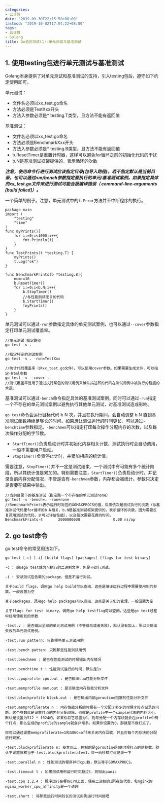 ```yaml
---
categories:
- 云计算
date: "2019-09-30T22:15:58+08:00"
lastmod: "2019-10-02T17:04:22+08:00"
tags:
- 云计算
- Golang
title: Go语言测试(1)-单元测试与基准测试
---
```


## 1. 使用testing包进行单元测试与基准测试 ##

Golang本身提供了对单元测试和基准测试的支持，引入testing包后，遵守如下约定使用即可。

单元测试：

* 文件名必须以xx_test.go命名
* 方法必须是TestXxx开头
* 方法入参数必须是* testing.T类型，且方法不能有返回值

基准测试：

* 文件名必须以xx_test.go命名
* 方法必须是BenchmarkXxx开头
* 方法入参数必须是* testing.B类型，且方法不能有返回值
* b.ResetTimer是重置计时器，这样可以避免for循环之前的初始化代码的干扰
* b.N是基准测试框架提供的，表示循环的次数

***注意，使用命令行进行测试应该指定目录(包导入路径)，若不指定默认是当前目录。也可以通过run/bench参数指定要执行的单元/基准测试案例。如果指定具体的xx_test.go文件来进行测试可能会报编译错误（ command-line-arguments [build failed]）。***

一个简单的例子。注意，单元测试中的`t.Error`方法并不中断程序的执行。

```
package main
import (
    "testing"
    "time"
)
func myPrints(){
    for i:=0;i<1000;i++{
        fmt.Println(i)
    }
}
func TestPrints(t *testing.T) {
    myPrints()
    t.Log("ok")
}

func BenchmarkPrints(b *testing.B){
    num:=10
    b.ResetTimer()
    for i:=0;i<b.N;i++{
        b.StopTimer()
        //与性能测试无关的代码
        b.StartTimer()
        fmyPrints()
    }    
}
```

单元测试可以通过`-run`参数指定具体的单元测试案例，也可以通过`--cover`参数指定打印单元测试覆盖率。

```
//单元测试 指定路径
go test -v .

//指定特定的测试案例
go test -v . -run=TestXxx

//统计代码覆盖率（非xx_test.go文件），可以使用cover参数。如果需要生成文件，可以指定-html参数
go test -v --cover .
//测试覆盖率是用于通过执行某包的测试用例来确认描述其的代码在测试用例中被执行的程度的术语。
```

基准测试可以通过`-bench`命令指定具体的基准测试案例，同时可以通过`-run`指定一个不存在的单元测试案例以避免执行其他单元测试，对基准测试造成影响。

`go test`命令会运行目标代码 b.N 次，并且在执行期间，会自动调整 b.N 直到基准测试函数持续足够长的时间。如果想让测试运行的时间更长，可以通过`-benchtime`参数指定。`-benchmem`可以指定打印每次操作分配内存的次数，以及每次操作分配的字节数。

* `StartTimer()`负责启动计时并初始化内存相关计数，测试执行时会自动调用，一般不需要用户启动。
* `StopTimer()`负责停止计时，并累加相应的统计值。

需要注意，`StopTimer()`并不一定是测试结束，一个测试中有可能有多个统计阶段，所以其统计值是累加的。特别需要注意，`StartTimer()`负责启动计时，并记录当前内存分配情况，不管是否有`-benchmem`参数，内存都会被统计，参数只决定是否要在结果中输出。

```
//当前目录下的基准测试（指定跑一个不存在的单元测试none）
go test -v -bench=. -run=none
//BenchmarkPrints表示运行时对应的GOMAXPROCS的值，后面依次是测试执行的次数（与基准测试代码里for循环的b.N相关，b.N是基准测试框架提供的，表示循环的次数，因为需要反复调用测试的代码，才可以评估性能），以及每次需要花费的时间。
BenchmarkPrints-4       2000000000               0.00 ns/op
```

## 2. go test命令 ##

go test命令的常见用法如下。

```
go test [-c] [-i] [build flags] [packages] [flags for test binary]

-c : 编译go test成为可执行的二进制文件，但是不运行测试。

-i : 安装测试包依赖的package，但是不运行测试。

关于build flags，调用go help build可以查阅，这些是编译运行过程中需要使用到的参数，一般设置为空

关于packages，调用go help packages可以查阅，这些是关于包的管理，一般设置为空

关于flags for test binary，调用go help testflag可以查阅，这些是go test过程中经常使用到的参数

-test.v : 是否输出全部的单元测试用例（不管成功或者失败），默认没有加上，所以只输出失败的单元测试用例。

-test.run pattern: 只跑哪些单元测试用例

-test.bench patten: 只跑那些性能测试用例

-test.benchmem : 是否在性能测试的时候输出内存情况

-test.benchtime t : 性能测试运行的时间，默认是1s

-test.cpuprofile cpu.out : 是否输出cpu性能分析文件

-test.memprofile mem.out : 是否输出内存性能分析文件

-test.blockprofile block.out : 是否输出内部goroutine阻塞的性能分析文件

-test.memprofilerate n : 内存性能分析的时候有一个分配了多少的时候才打点记录的问题。这个参数就是设置打点的内存分配间隔，也就是profile中一个sample代表的内存大小。默认是设置为512 * 1024的。如果你将它设置为1，则每分配一个内存块就会在profile中有个打点，那么生成的profile的sample就会非常多。如果你设置为0，那就是不做打点了。

你可以通过设置memprofilerate=1和GOGC=off来关闭内存回收，并且对每个内存块的分配进行观察。

-test.blockprofilerate n: 基本同上，控制的是goroutine阻塞时候打点的纳秒数。默认不设置就相当于-test.blockprofilerate=1，每一纳秒都打点记录一下

-test.parallel n : 性能测试的程序并行cpu数，默认等于GOMAXPROCS。

-test.timeout t : 如果测试用例运行时间超过t，则抛出panic

-test.cpu 1,2,4 : 程序运行在哪些CPU上面，使用二进制的1所在位代表，和nginx的nginx_worker_cpu_affinity是一个道理

-test.short : 将那些运行时间较长的测试用例运行时间缩短
```
